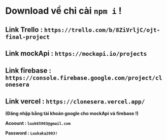 # Download về chỉ cài `npm i` !

## Link Trello : `https://trello.com/b/8ZiVrljC/ojt-final-project`

## Link mockApi : `https://mockapi.io/projects`

## Link firebase : `https://console.firebase.google.com/project/clonesera`

## Link vercel :  `https://clonesera.vercel.app/`

**(Đăng nhập bằng tài khoản google cho mockApi và firebase !)**

**Acoount : `luuk65903@gmail.com`**

**Password : `Luukaka2003!`**
